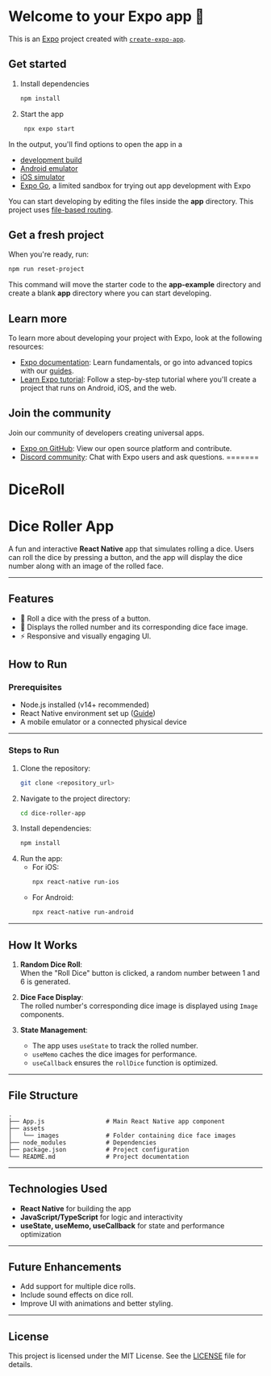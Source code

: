 
# Welcome to your Expo app 👋

This is an [Expo](https://expo.dev) project created with [`create-expo-app`](https://www.npmjs.com/package/create-expo-app).

## Get started

1. Install dependencies

   ```bash
   npm install
   ```

2. Start the app

   ```bash
    npx expo start
   ```

In the output, you'll find options to open the app in a

- [development build](https://docs.expo.dev/develop/development-builds/introduction/)
- [Android emulator](https://docs.expo.dev/workflow/android-studio-emulator/)
- [iOS simulator](https://docs.expo.dev/workflow/ios-simulator/)
- [Expo Go](https://expo.dev/go), a limited sandbox for trying out app development with Expo

You can start developing by editing the files inside the **app** directory. This project uses [file-based routing](https://docs.expo.dev/router/introduction).

## Get a fresh project

When you're ready, run:

```bash
npm run reset-project
```

This command will move the starter code to the **app-example** directory and create a blank **app** directory where you can start developing.

## Learn more

To learn more about developing your project with Expo, look at the following resources:

- [Expo documentation](https://docs.expo.dev/): Learn fundamentals, or go into advanced topics with our [guides](https://docs.expo.dev/guides).
- [Learn Expo tutorial](https://docs.expo.dev/tutorial/introduction/): Follow a step-by-step tutorial where you'll create a project that runs on Android, iOS, and the web.

## Join the community

Join our community of developers creating universal apps.

- [Expo on GitHub](https://github.com/expo/expo): View our open source platform and contribute.
- [Discord community](https://chat.expo.dev): Chat with Expo users and ask questions.
=======
# DiceRoll

# Dice Roller App

A fun and interactive **React Native** app that simulates rolling a dice. Users can roll the dice by pressing a button, and the app will display the dice number along with an image of the rolled face.

---

## Features

- 🎲 Roll a dice with the press of a button.
- 🎨 Displays the rolled number and its corresponding dice face image.
- ⚡ Responsive and visually engaging UI.



## How to Run

### Prerequisites

- Node.js installed (v14+ recommended)
- React Native environment set up ([Guide](https://reactnative.dev/docs/environment-setup))
- A mobile emulator or a connected physical device

---

### Steps to Run

1. Clone the repository:
   ```bash
   git clone <repository_url>
   ```
2. Navigate to the project directory:
   ```bash
   cd dice-roller-app
   ```
3. Install dependencies:
   ```bash
   npm install
   ```
4. Run the app:
   - For iOS:
     ```bash
     npx react-native run-ios
     ```
   - For Android:
     ```bash
     npx react-native run-android
     ```

---

## How It Works

1. **Random Dice Roll**:  
   When the "Roll Dice" button is clicked, a random number between 1 and 6 is generated.
   
2. **Dice Face Display**:  
   The rolled number's corresponding dice image is displayed using `Image` components.

3. **State Management**:  
   - The app uses `useState` to track the rolled number.
   - `useMemo` caches the dice images for performance.
   - `useCallback` ensures the `rollDice` function is optimized.

---

## File Structure

```
.
├── App.js                 # Main React Native app component
├── assets
│   └── images             # Folder containing dice face images
├── node_modules           # Dependencies
├── package.json           # Project configuration
└── README.md              # Project documentation
```

---

## Technologies Used

- **React Native** for building the app
- **JavaScript/TypeScript** for logic and interactivity
- **useState, useMemo, useCallback** for state and performance optimization

---

## Future Enhancements

- Add support for multiple dice rolls.
- Include sound effects on dice roll.
- Improve UI with animations and better styling.

---

## License

This project is licensed under the MIT License. See the [LICENSE](LICENSE) file for details.


